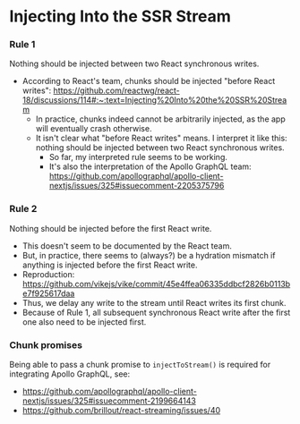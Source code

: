 # Injecting Into the SSR Stream

### Rule 1

Nothing should be injected between two React synchronous writes.

- According to React's team, chunks should be injected "before React writes": https://github.com/reactwg/react-18/discussions/114#:~:text=Injecting%20Into%20the%20SSR%20Stream
  - In practice, chunks indeed cannot be arbitrarily injected, as the app will eventually crash otherwise.
  - It isn't clear what "before React writes" means. I interpret it like this: nothing should be injected between two React synchronous writes.
    - So far, my interpreted rule seems to be working.
    - It's also the interpretation of the Apollo GraphQL team: https://github.com/apollographql/apollo-client-nextjs/issues/325#issuecomment-2205375796

### Rule 2

Nothing should be injected before the first React write.

- This doesn't seem to be documented by the React team.
- But, in practice, there seems to (always?) be a hydration mismatch if anything is injected before the first React write.
- Reproduction: https://github.com/vikejs/vike/commit/45e4ffea06335ddbcf2826b0113be7f925617daa
- Thus, we delay any write to the stream until React writes its first chunk.
- Because of Rule 1, all subsequent synchronous React write after the first one also need to be injected first.


### Chunk promises

Being able to pass a chunk promise to `injectToStream()` is required for integrating Apollo GraphQL, see:
- https://github.com/apollographql/apollo-client-nextjs/issues/325#issuecomment-2199664143
- https://github.com/brillout/react-streaming/issues/40
